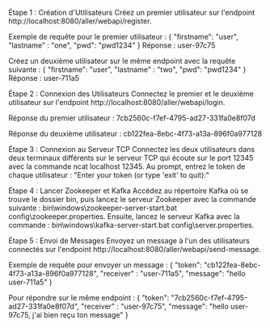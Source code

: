 Étape 1 : Création d'Utilisateurs
Créez un premier utilisateur sur l'endpoint http://localhost:8080/aller/webapi/register.

Exemple de requête pour le premier utilisateur : { "firstname": "user", "lastname" : "one", "pwd": "pwd1234" } 
Réponse : user-97c75

Créez un deuxième utilisateur sur le même endpoint avec la requête suivante : { "firstname": "user", "lastname" : "two", "pwd": "pwd1234" } 
Réponse : user-711a5

Étape 2 : Connexion des Utilisateurs
Connectez le premier et le deuxième utilisateur sur l'endpoint http://localhost:8080/aller/webapi/login.

Réponse du premier utilisateur : 7cb2560c-f7ef-4795-ad27-331fa0e8f07d

Réponse du deuxième utilisateur : cb122fea-8ebc-4f73-a13a-896f0a977128

Étape 3 : Connexion au Serveur TCP
Connectez les deux utilisateurs dans deux terminaux différents sur le serveur TCP qui écoute sur le port 12345 avec la commande ncat localhost 12345. Au prompt, entrez le token de chaque utilisateur : "Enter your token (or type 'exit' to quit):"

Étape 4 : Lancer Zookeeper et Kafka
Accédez au répertoire Kafka où se trouve le dossier bin, puis lancez le serveur Zookeeper avec la commande suivante : bin\windows\zookeeper-server-start.bat config\zookeeper.properties. Ensuite, lancez le serveur Kafka avec la commande : bin\windows\kafka-server-start.bat config\server.properties.

Étape 5 : Envoi de Messages
Envoyez un message à l'un des utilisateurs connectés sur l'endpoint http://localhost:8080/aller/webapi/send-message.

Exemple de requête pour envoyer un message : { "token": "cb122fea-8ebc-4f73-a13a-896f0a977128", "receiver" : "user-711a5", "message": "hello user-711a5" }

Pour répondre sur le même endpoint : { "token": "7cb2560c-f7ef-4795-ad27-331fa0e8f07d", "receiver" : "user-97c75", "message": "hello user-97c75, j'ai bien reçu ton message" }


